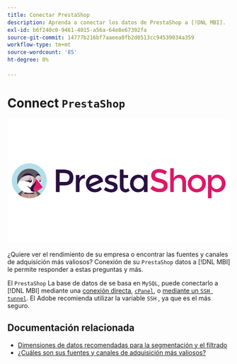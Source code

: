 ```yaml
---
title: Conectar PrestaShop
description: Aprenda a conectar los datos de PrestaShop a [!DNL MBI].
exl-id: b6f240c0-9461-4015-a56a-64e8e67392fa
source-git-commit: 14777b216bf7aaeea0fb2d0513cc94539034a359
workflow-type: tm+mt
source-wordcount: '85'
ht-degree: 0%

---
```


# Connect `PrestaShop`

![](../../../assets/Prestashop-logo.png)

¿Quiere ver el rendimiento de su empresa o encontrar las fuentes y canales de adquisición más valiosos? Conexión de su `PrestaShop` datos a [!DNL MBI] le permite responder a estas preguntas y más.

El `PrestaShop` La base de datos de se basa en `MySQL`, puede conectarlo a [!DNL MBI] mediante una [conexión directa](../integrations/mysql-via-a-direct-connection.md), [`cPanel`](../integrations/mysql-via-cpanel.md), o [mediante un `SSH tunnel`](../integrations/mysql-via-ssh-tunnel.md). El Adobe recomienda utilizar la variable `SSH` , ya que es el más seguro.

## Documentación relacionada

* [Dimensiones de datos recomendadas para la segmentación y el filtrado](../../../best-practices/segment-filter.md)
* [¿Cuáles son sus fuentes y canales de adquisición más valiosos?](../../analysis/most-value-source-channel.md)
